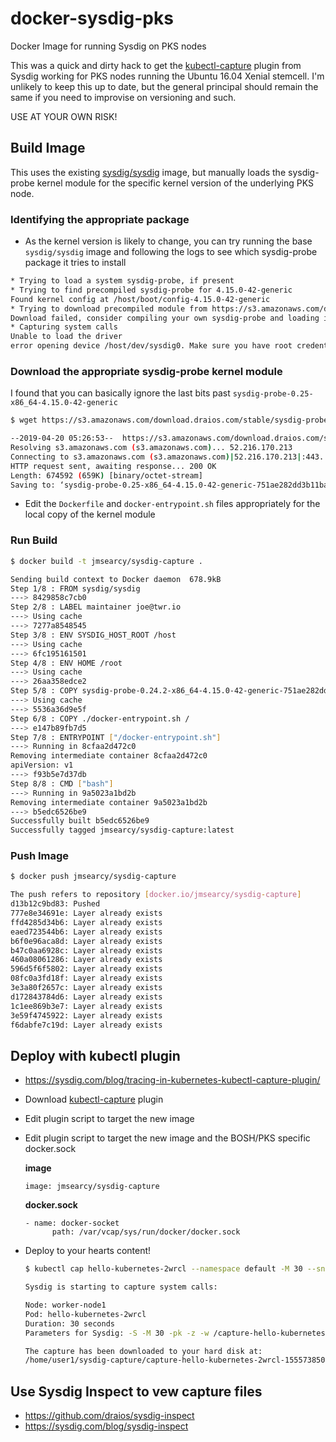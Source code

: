 # docker-sysdig-pks
Docker Image for running Sysdig on PKS nodes

This was a quick and dirty hack to get the [kubectl-capture](https://github.com/sysdiglabs/kubectl-capture) plugin from Sysdig working for PKS nodes running the Ubuntu 16.04 Xenial stemcell. I'm unlikely to keep this up to date, but the general principal should remain the same if you need to improvise on versioning and such.

USE AT YOUR OWN RISK!

## Build Image

This uses the existing [sysdig/sysdig](https://hub.docker.com/r/sysdig/sysdig) image, but manually loads the sysdig-probe kernel module for the specific kernel version of the underlying PKS node. 

### Identifying the appropriate package

- As the kernel version is likely to change, you can try running the base `sysdig/sysdig` image and following the logs to see which sysdig-probe package it tries to install

```bash
* Trying to load a system sysdig-probe, if present
* Trying to find precompiled sysdig-probe for 4.15.0-42-generic
Found kernel config at /host/boot/config-4.15.0-42-generic
* Trying to download precompiled module from https://s3.amazonaws.com/download.draios.com/stable/sysdig-probe-binaries/sysdig-probe-0.25-x86_64-4.15.0-42-generic-9fd133f121fd0c8ec46afcaf61cc7e51.ko
Download failed, consider compiling your own sysdig-probe and loading it or getting in touch with the sysdig community
* Capturing system calls
Unable to load the driver
error opening device /host/dev/sysdig0. Make sure you have root credentials and that the sysdig-probe module is loaded.
```

### Download the appropriate sysdig-probe kernel module

I found that you can basically ignore the last bits past `sysdig-probe-0.25-x86_64-4.15.0-42-generic`

```bash
$ wget https://s3.amazonaws.com/download.draios.com/stable/sysdig-probe-binaries/sysdig-probe-0.25-x86_64-4.15.0-42-generic-751ae282dd3b11ba9ea4d659a9e2ffc8.ko

--2019-04-20 05:26:53--  https://s3.amazonaws.com/download.draios.com/stable/sysdig-probe-binaries/sysdig-probe-0.25-x86_64-4.15.0-42-generic-751ae282dd3b11ba9ea4d659a9e2ffc8.ko
Resolving s3.amazonaws.com (s3.amazonaws.com)... 52.216.170.213
Connecting to s3.amazonaws.com (s3.amazonaws.com)|52.216.170.213|:443... connected.
HTTP request sent, awaiting response... 200 OK
Length: 674592 (659K) [binary/octet-stream]
Saving to: ‘sysdig-probe-0.25-x86_64-4.15.0-42-generic-751ae282dd3b11ba9ea4d659a9e2ffc8.ko’
```

- Edit the `Dockerfile` and `docker-entrypoint.sh` files appropriately for the local copy of the kernel module

### Run Build

```bash
$ docker build -t jmsearcy/sysdig-capture .

Sending build context to Docker daemon  678.9kB
Step 1/8 : FROM sysdig/sysdig
---> 8429858c7cb0
Step 2/8 : LABEL maintainer joe@twr.io
---> Using cache
---> 7277a8548545
Step 3/8 : ENV SYSDIG_HOST_ROOT /host
---> Using cache
---> 6fc195161501
Step 4/8 : ENV HOME /root
---> Using cache
---> 26aa358edce2
Step 5/8 : COPY sysdig-probe-0.24.2-x86_64-4.15.0-42-generic-751ae282dd3b11ba9ea4d659a9e2ffc8.ko /root/.sysdig
---> Using cache
---> 5536a36d9e5f
Step 6/8 : COPY ./docker-entrypoint.sh /
---> e147b89fb7d5
Step 7/8 : ENTRYPOINT ["/docker-entrypoint.sh"]
---> Running in 8cfaa2d472c0
Removing intermediate container 8cfaa2d472c0
apiVersion: v1
---> f93b5e7d37db
Step 8/8 : CMD ["bash"]
---> Running in 9a5023a1bd2b
Removing intermediate container 9a5023a1bd2b
---> b5edc6526be9
Successfully built b5edc6526be9
Successfully tagged jmsearcy/sysdig-capture:latest
```

### Push Image

```bash
$ docker push jmsearcy/sysdig-capture

The push refers to repository [docker.io/jmsearcy/sysdig-capture]
d13b12c9bd83: Pushed
777e8e34691e: Layer already exists
ffd4285d34b6: Layer already exists
eaed723544b6: Layer already exists
b6f0e96aca8d: Layer already exists
b47c0aa6928c: Layer already exists
460a08061286: Layer already exists
596d5f6f5802: Layer already exists
08fc0a3fd18f: Layer already exists
3e3a80f2657c: Layer already exists
d172843784d6: Layer already exists
1c1ee869b3e7: Layer already exists
3e59f4745922: Layer already exists
f6dabfe7c19d: Layer already exists
```

## Deploy with kubectl plugin

- https://sysdig.com/blog/tracing-in-kubernetes-kubectl-capture-plugin/

- Download [kubectl-capture](https://github.com/sysdiglabs/kubectl-capture) plugin

- Edit plugin script to target the new image

- Edit plugin script to target the new image and the BOSH/PKS specific docker.sock

    **image**

    ```
    image: jmsearcy/sysdig-capture
    ```

    **docker.sock**

    ```
    - name: docker-socket
          path: /var/vcap/sys/run/docker/docker.sock
    ```

- Deploy to your hearts content!

    ```bash
    $ kubectl cap hello-kubernetes-2wrcl --namespace default -M 30 --snaplen 256

    Sysdig is starting to capture system calls:

    Node: worker-node1
    Pod: hello-kubernetes-2wrcl
    Duration: 30 seconds
    Parameters for Sysdig: -S -M 30 -pk -z -w /capture-hello-kubernetes-2wrcl-1555738502.scap.gz  --snaplen 256

    The capture has been downloaded to your hard disk at:
    /home/user1/sysdig-capture/capture-hello-kubernetes-2wrcl-1555738502.scap.gz
    ```

## Use Sysdig Inspect to vew capture files

- https://github.com/draios/sysdig-inspect
- https://sysdig.com/blog/sysdig-inspect
